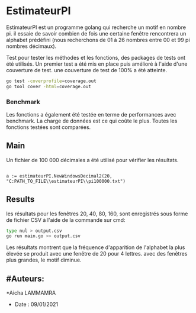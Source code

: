 # EstimateurPI

EstimateurPI est un programme golang qui recherche un motif en nombre pi. il essaie de savoir combien de fois une certaine fenêtre rencontrera un alphabet prédéfini (nous recherchons de 01 à 26 nombres entre 00 et 99 pi nombres décimaux).

 Test
pour tester les méthodes et les fonctions, des packages de tests ont été utilisés. Un premier test a été mis en place puis amélioré à l'aide d'une couverture de test. une couverture de test de 100% a été atteinte.
```bash
go test -coverprofile=coverage.out
go tool cover -html=coverage.out
```

### Benchmark 
Les fonctions a également été testée en terme de performances avec benchmark. La charge de données est ce qui coûte le plus. Toutes les fonctions testées sont comparées.

## Main 
Un fichier de 100 000 décimales a été utilisé pour vérifier les résultats.
```golang

a := estimateurPI.NewWindowsDecimal2(20, "C:PATH_TO_FILE\\estimateurPI\\pi100000.txt")
```
## Results
les résultats pour les fenêtres 20, 40, 80, 160,  sont enregistrés sous forme de fichier CSV à l'aide de la commande sur cmd:
```bash
type nul > output.csv
go run main.go >> output.csv
````
Les résultats montrent que la fréquence d'apparition de l'alphabet la plus élevée se produit avec une fenêtre de 20 pour 4 lettres. avec des fenêtres plus grandes, le motif diminue.


#Auteurs:
----------
*Aicha LAMMAMRA

* Date : 09/01/2021
